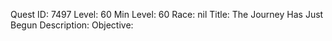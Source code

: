 Quest ID: 7497
Level: 60
Min Level: 60
Race: nil
Title: The Journey Has Just Begun
Description: 
Objective: 
